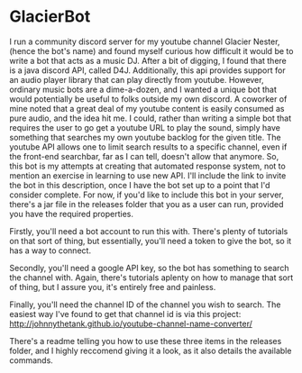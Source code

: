 # GlacierBot
I run a community discord server for my youtube channel Glacier Nester, (hence the bot's name) and found myself curious how difficult it would be to write a bot that acts as a music DJ.
After a bit of digging, I found that there is a java discord API, called D4J. Additionally, this api provides support for an audio player library that can play directly from youtube.
However, ordinary music bots are a dime-a-dozen, and I wanted a unique bot that would potentially be useful to folks outside my own discord.
A coworker of mine noted that a great deal of my youtube content is easily consumed as pure audio, and the idea hit me.
I could, rather than writing a simple bot that requires the user to go get a youtube URL to play the sound, simply have something that searches my own youtube backlog for the given title.
The youtube API allows one to limit search results to a specific channel, even if the front-end searchbar, far as I can tell, doesn't allow that anymore.
So, this bot is my attempts at creating that automated response system, not to mention an exercise in learning to use new API. 
I'll include the link to invite the bot in this description, once I have the bot set up to a point that I'd consider complete.
For now, if you'd like to include this bot in your server, there's a jar file in the releases folder that you as a user can run, provided you have the required properties. 

Firstly, you'll need a bot account to run this with. There's plenty of tutorials on that sort of thing, but essentially, you'll need a token to give the bot, so it has a way to connect.

Secondly, you'll need a google API key, so the bot has something to search the channel with. Again, there's tutorials aplenty on how to manage that sort of thing, but I assure you, it's entirely free and painless. 

Finally, you'll need the channel ID of the channel you wish to search. 
  The easiest way I've found to get that channel id is via this project: http://johnnythetank.github.io/youtube-channel-name-converter/

There's a readme telling you how to use these three items in the releases folder, and I highly reccomend giving it a look, as it also details the available commands.
